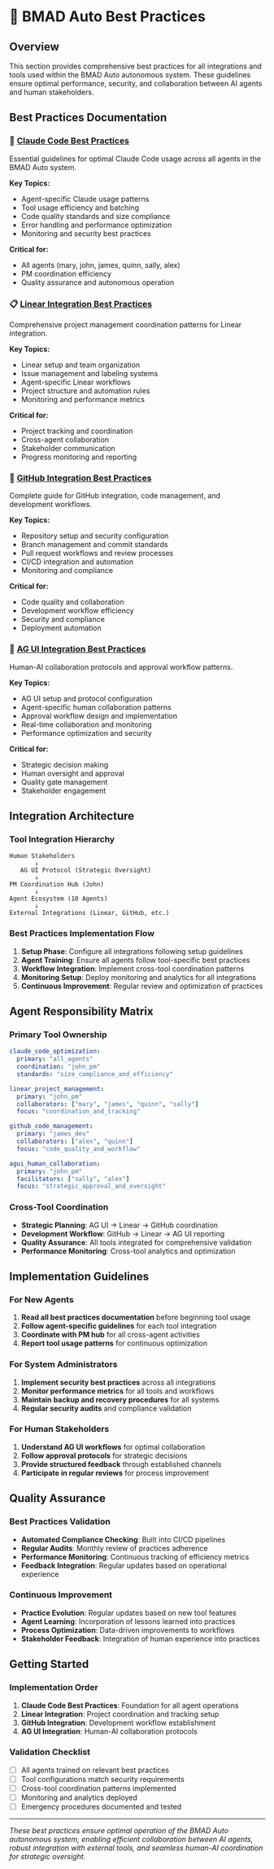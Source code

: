 # 🎯 BMAD Auto Best Practices

## Overview

This section provides comprehensive best practices for all integrations and tools used within the BMAD Auto autonomous system. These guidelines ensure optimal performance, security, and collaboration between AI agents and human stakeholders.

## Best Practices Documentation

### 🤖 [Claude Code Best Practices](./claude-code-best-practices.md)
Essential guidelines for optimal Claude Code usage across all agents in the BMAD Auto system.

**Key Topics:**
- Agent-specific Claude usage patterns
- Tool usage efficiency and batching
- Code quality standards and size compliance
- Error handling and performance optimization
- Monitoring and security best practices

**Critical for:**
- All agents (mary, john, james, quinn, sally, alex)
- PM coordination efficiency
- Quality assurance and autonomous operation

### 📋 [Linear Integration Best Practices](./linear-integration-best-practices.md)
Comprehensive project management coordination patterns for Linear integration.

**Key Topics:**
- Linear setup and team organization
- Issue management and labeling systems
- Agent-specific Linear workflows
- Project structure and automation rules
- Monitoring and performance metrics

**Critical for:**
- Project tracking and coordination
- Cross-agent collaboration
- Stakeholder communication
- Progress monitoring and reporting

### 🔧 [GitHub Integration Best Practices](./github-integration-best-practices.md)
Complete guide for GitHub integration, code management, and development workflows.

**Key Topics:**
- Repository setup and security configuration
- Branch management and commit standards
- Pull request workflows and review processes
- CI/CD integration and automation
- Monitoring and compliance

**Critical for:**
- Code quality and collaboration
- Development workflow efficiency
- Security and compliance
- Deployment automation

### 🎨 [AG UI Integration Best Practices](./agui-integration-best-practices.md)
Human-AI collaboration protocols and approval workflow patterns.

**Key Topics:**
- AG UI setup and protocol configuration
- Agent-specific human collaboration patterns
- Approval workflow design and implementation
- Real-time collaboration and monitoring
- Performance optimization and security

**Critical for:**
- Strategic decision making
- Human oversight and approval
- Quality gate management
- Stakeholder engagement

## Integration Architecture

### Tool Integration Hierarchy
```
Human Stakeholders
       ↓
   AG UI Protocol (Strategic Oversight)
       ↓
PM Coordination Hub (John)
       ↓
Agent Ecosystem (10 Agents)
       ↓
External Integrations (Linear, GitHub, etc.)
```

### Best Practices Implementation Flow
1. **Setup Phase**: Configure all integrations following setup guidelines
2. **Agent Training**: Ensure all agents follow tool-specific best practices
3. **Workflow Integration**: Implement cross-tool coordination patterns
4. **Monitoring Setup**: Deploy monitoring and analytics for all integrations
5. **Continuous Improvement**: Regular review and optimization of practices

## Agent Responsibility Matrix

### Primary Tool Ownership
```yaml
claude_code_optimization:
  primary: "all_agents"
  coordination: "john_pm"
  standards: "size_compliance_and_efficiency"

linear_project_management:
  primary: "john_pm"
  collaborators: ["mary", "james", "quinn", "sally"]
  focus: "coordination_and_tracking"

github_code_management:
  primary: "james_dev"
  collaborators: ["alex", "quinn"]
  focus: "code_quality_and_workflow"

agui_human_collaboration:
  primary: "john_pm"
  facilitators: ["sally", "alex"]
  focus: "strategic_approval_and_oversight"
```

### Cross-Tool Coordination
- **Strategic Planning**: AG UI → Linear → GitHub coordination
- **Development Workflow**: GitHub → Linear → AG UI reporting
- **Quality Assurance**: All tools integrated for comprehensive validation
- **Performance Monitoring**: Cross-tool analytics and optimization

## Implementation Guidelines

### For New Agents
1. **Read all best practices documentation** before beginning tool usage
2. **Follow agent-specific guidelines** for each tool integration
3. **Coordinate with PM hub** for all cross-agent activities
4. **Report tool usage patterns** for continuous optimization

### For System Administrators
1. **Implement security best practices** across all integrations
2. **Monitor performance metrics** for all tools and workflows
3. **Maintain backup and recovery procedures** for all systems
4. **Regular security audits** and compliance validation

### For Human Stakeholders
1. **Understand AG UI workflows** for optimal collaboration
2. **Follow approval protocols** for strategic decisions
3. **Provide structured feedback** through established channels
4. **Participate in regular reviews** for process improvement

## Quality Assurance

### Best Practices Validation
- **Automated Compliance Checking**: Built into CI/CD pipelines
- **Regular Audits**: Monthly review of practices adherence
- **Performance Monitoring**: Continuous tracking of efficiency metrics
- **Feedback Integration**: Regular updates based on operational experience

### Continuous Improvement
- **Practice Evolution**: Regular updates based on new tool features
- **Agent Learning**: Incorporation of lessons learned into practices
- **Process Optimization**: Data-driven improvements to workflows
- **Stakeholder Feedback**: Integration of human experience into practices

## Getting Started

### Implementation Order
1. **Claude Code Best Practices**: Foundation for all agent operations
2. **Linear Integration**: Project coordination and tracking setup
3. **GitHub Integration**: Development workflow establishment
4. **AG UI Integration**: Human-AI collaboration protocols

### Validation Checklist
- [ ] All agents trained on relevant best practices
- [ ] Tool configurations match security requirements
- [ ] Cross-tool coordination patterns implemented
- [ ] Monitoring and analytics deployed
- [ ] Emergency procedures documented and tested

---

*These best practices ensure optimal operation of the BMAD Auto autonomous system, enabling efficient collaboration between AI agents, robust integration with external tools, and seamless human-AI coordination for strategic oversight.*